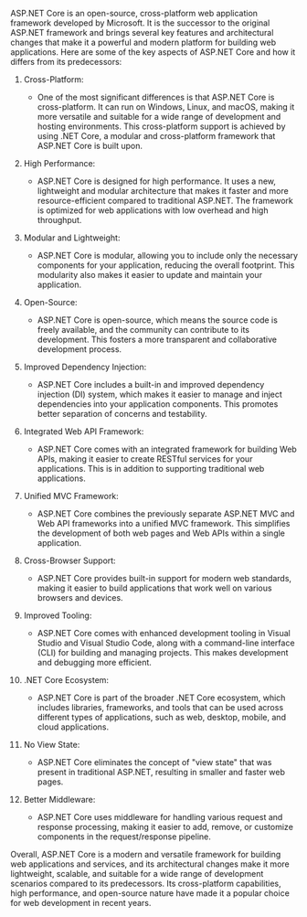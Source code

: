 ASP.NET Core is an open-source, cross-platform web application framework developed by Microsoft. It is the successor to the original ASP.NET framework and brings several key features and architectural changes that make it a powerful and modern platform for building web applications. Here are some of the key aspects of ASP.NET Core and how it differs from its predecessors:

1. Cross-Platform:
   - One of the most significant differences is that ASP.NET Core is cross-platform. It can run on Windows, Linux, and macOS, making it more versatile and suitable for a wide range of development and hosting environments. This cross-platform support is achieved by using .NET Core, a modular and cross-platform framework that ASP.NET Core is built upon.

2. High Performance:
   - ASP.NET Core is designed for high performance. It uses a new, lightweight and modular architecture that makes it faster and more resource-efficient compared to traditional ASP.NET. The framework is optimized for web applications with low overhead and high throughput.

3. Modular and Lightweight:
   - ASP.NET Core is modular, allowing you to include only the necessary components for your application, reducing the overall footprint. This modularity also makes it easier to update and maintain your application.

4. Open-Source:
   - ASP.NET Core is open-source, which means the source code is freely available, and the community can contribute to its development. This fosters a more transparent and collaborative development process.

5. Improved Dependency Injection:
   - ASP.NET Core includes a built-in and improved dependency injection (DI) system, which makes it easier to manage and inject dependencies into your application components. This promotes better separation of concerns and testability.

6. Integrated Web API Framework:
   - ASP.NET Core comes with an integrated framework for building Web APIs, making it easier to create RESTful services for your applications. This is in addition to supporting traditional web applications.

7. Unified MVC Framework:
   - ASP.NET Core combines the previously separate ASP.NET MVC and Web API frameworks into a unified MVC framework. This simplifies the development of both web pages and Web APIs within a single application.

8. Cross-Browser Support:
   - ASP.NET Core provides built-in support for modern web standards, making it easier to build applications that work well on various browsers and devices.

9. Improved Tooling:
   - ASP.NET Core comes with enhanced development tooling in Visual Studio and Visual Studio Code, along with a command-line interface (CLI) for building and managing projects. This makes development and debugging more efficient.

10. .NET Core Ecosystem:
    - ASP.NET Core is part of the broader .NET Core ecosystem, which includes libraries, frameworks, and tools that can be used across different types of applications, such as web, desktop, mobile, and cloud applications.

11. No View State:
    - ASP.NET Core eliminates the concept of "view state" that was present in traditional ASP.NET, resulting in smaller and faster web pages.

12. Better Middleware:
    - ASP.NET Core uses middleware for handling various request and response processing, making it easier to add, remove, or customize components in the request/response pipeline.

Overall, ASP.NET Core is a modern and versatile framework for building web applications and services, and its architectural changes make it more lightweight, scalable, and suitable for a wide range of development scenarios compared to its predecessors. Its cross-platform capabilities, high performance, and open-source nature have made it a popular choice for web development in recent years.